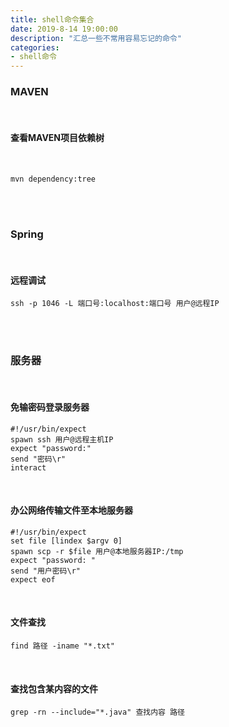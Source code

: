 ```yaml
---
title: shell命令集合
date: 2019-8-14 19:00:00
description: "汇总一些不常用容易忘记的命令"
categories:
- shell命令
---
```



### MAVEN

<br>

#### 查看MAVEN项目依赖树

<br>

```
mvn dependency:tree
```

<br><br>

### Spring

<br>

#### 远程调试



```
ssh -p 1046 -L 端口号:localhost:端口号 用户@远程IP
```

<br><br>

### 服务器

<br>

#### 免输密码登录服务器

```
#!/usr/bin/expect
spawn ssh 用户@远程主机IP 
expect "password:"  
send "密码\r"
interact 
```

<br>

#### 办公网络传输文件至本地服务器

```
#!/usr/bin/expect
set file [lindex $argv 0]
spawn scp -r $file 用户@本地服务器IP:/tmp
expect "password: "
send "用户密码\r"
expect eof
```

<br>

#### 文件查找

```
find 路径 -iname "*.txt"
```

<br>

#### 查找包含某内容的文件

```
grep -rn --include="*.java" 查找内容 路径
```


<br><br><br><br>